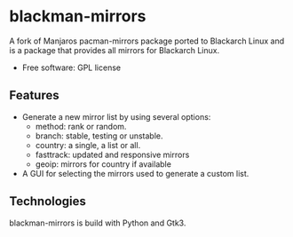 # blackman-mirrors

A fork of Manjaros pacman-mirrors package ported to Blackarch Linux and is a package that provides all mirrors for Blackarch Linux.

- Free software: GPL license

## Features

- Generate a new mirror list by using several options:
    - method: rank or random.
    - branch: stable, testing or unstable.
    - country: a single, a list or all.
    - fasttrack: updated and responsive mirrors
    - geoip: mirrors for country if available
- A GUI for selecting the mirrors used to generate a custom list.

## Technologies

blackman-mirrors is build with Python and Gtk3.
